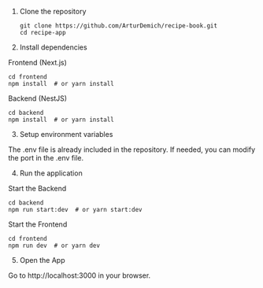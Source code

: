 1. Clone the repository

       git clone https://github.com/ArturDemich/recipe-book.git
       cd recipe-app
3. Install dependencies

  Frontend (Next.js)

    cd frontend
    npm install  # or yarn install

  Backend (NestJS)

    cd backend
    npm install  # or yarn install

3. Setup environment variables

  The .env file is already included in the repository. If needed, you can modify the port in the .env file.

4. Run the application

  Start the Backend

    cd backend
    npm run start:dev  # or yarn start:dev

  Start the Frontend

    cd frontend
    npm run dev  # or yarn dev

5. Open the App

  Go to http://localhost:3000 in your browser.
